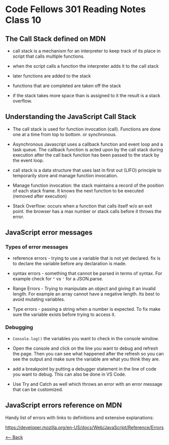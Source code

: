 # Code Fellows 301 Reading Notes Class 10

## The Call Stack defined on MDN

- call stack is a mechanism for an interpreter to keep track of its place in script that calls multiple functions.

- when the script calls a function the interpreter adds it to the call stack
- later functions are added to the stack
- functions that are completed are taken off the stack
- if the stack takes more space than is assigned to it the result is a stack overflow.



## Understanding the JavaScript Call Stack

- The call stack is used for function invocation (call). Functions are done one at a time from top to bottom. or synchronous.

- Asynchronous Javascript uses a callback function and event loop and a task queue. The callback function is acted upon by the call stack during execution after the call back function has been passed to the stack by the event loop.

- call stack is a data structure that uses last in first out (LIFO) principle to temporarily store and manage function invocation.

- Manage function invocation: the stack maintains a record of the position of each stack frame. It knows the next function to be executed (removed after execution)

- Stack Overflow: occurs when a function that calls itself w/o an exit point. the browser has a max number or stack calls before it throws the error.

## JavaScript error messages

### Types of error messages

- reference errors - trying to use a variable that is not yet declared. fix is to declare the variable before any declaration is made.

- syntax errors - something that cannot be parsed in terms of syntax. For example check for `"` vs `'` for a JSON.parse.

- Range Errors - Trying to manipulate an object and giving it an invalid length. For example an array cannot have a negative length. Its best to avoid mutating variables.

- Type errors - passing a string when a number is expected. To fix make sure the variable exists before trying to access it.

### Debugging

- `Console.log()` the variables you want to check in the console window.

- Open the console and click on the line you want to debug and refresh the page. Then you can see what happened after the refresh so you can see the output and make sure the variable are what you think they are.

- add a breakpoint by putting a debugger statement in the line of code you want to debug.
This can also be done in VS Code.

- Use Try and Catch as well which throws an error with an error message that can be customized.

## JavaScript errors reference on MDN

Handy list of errors with links to definitions and extensive explanations:

https://developer.mozilla.org/en-US/docs/Web/JavaScript/Reference/Errors


[<-- Back](README.md)